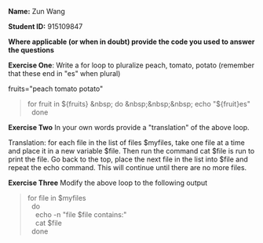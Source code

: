 __Name:__ Zun Wang

__Student ID:__ 915109847

__Where applicable (or when in doubt) provide the code you used to answer the questions__

__Exercise One__: Write a for loop to pluralize peach, tomato, potato (remember that these end in "es" when plural)

fruits="peach tomato potato"  
> for fruit in ${fruits}  
  &nbsp; do  
  &nbsp;&nbsp;&nbsp; echo "${fruit}es"  
  &nbsp; done
  
__Exercise Two__ In your own words provide a "translation" of the above loop. 
 
  Translation: for each file in the list of files $myfiles, take one file at a time and place it in a new variable $file. Then run the command cat $file is run to print the file. Go back to the top, place the next file in the list into $file and repeat the echo command. This will continue until there are no more files. 
     
__Exercise Three__ Modify the above loop to the following output

>for file in $myfiles  
&nbsp; do  
&nbsp;&nbsp;&nbsp; echo -n "file $file contains:"  
&nbsp;&nbsp;&nbsp; cat $file  
&nbsp; done
